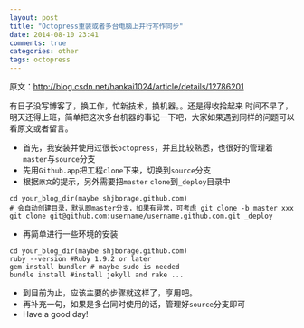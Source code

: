 ```yaml
---
layout: post
title: "Octopress重装或者多台电脑上并行写作同步"
date: 2014-08-10 23:41
comments: true
categories: other
tags: octopress
---
```


原文：<http://blog.csdn.net/hankai1024/article/details/12786201>

有日子没写博客了，换工作，忙新技术，换机器。。还是得收拾起来
时间不早了，明天还得上班，简单把这次多台机器的事记一下吧，大家如果遇到同样的问题可以看原文或者留言。

+   首先，我安装并使用过很长`octopress`，并且比较熟悉，也很好的管理着`master`与`source`分支
+   先用`Github.app`把工程`clone`下来，切换到`source`分支
+   根据`原文`的提示，另外需要把`master` `clone`到`_deploy`目录中
```
cd your_blog_dir(maybe shjborage.github.com)
# 会自动创建目录，默认即master分支，如果有异常，可考虑 git clone -b master xxx
git clone git@github.com:username/username.github.com.git _deploy
```
+   再简单进行一些环境的安装
```
cd your_blog_dir(maybe shjborage.github.com)
ruby --version #Ruby 1.9.2 or later
gem install bundler # maybe sudo is needed
bundle install #install jekyll and rake ...
```
+   到目前为止，应该主要的步骤就这样了，享用吧。
+   再补充一句，如果是多台同时使用的话，管理好`source`分支即可
+   Have a good day!
